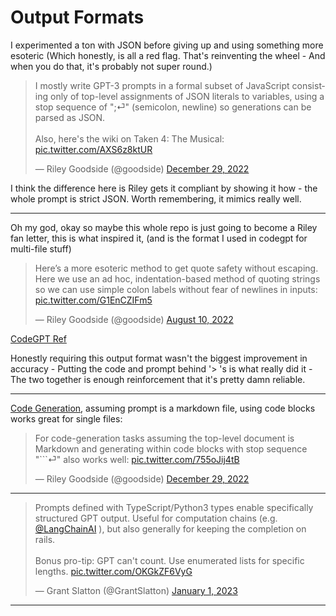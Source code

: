 # Output Formats

I experimented a ton with JSON before giving up and using something more esoteric (Which honestly, is all a red flag. That's reinventing the wheel - And when you do that, it's probably not super round.)

<blockquote class="twitter-tweet"><p lang="en" dir="ltr">I mostly write GPT-3 prompts in a formal subset of JavaScript consisting only of top-level assignments of JSON literals to variables, using a stop sequence of &quot;;⏎&quot; (semicolon, newline) so generations can be parsed as JSON.<br><br>Also, here&#39;s the wiki on Taken 4: The Musical: <a href="https://t.co/AXS6z8ktUR">pic.twitter.com/AXS6z8ktUR</a></p>&mdash; Riley Goodside (@goodside) <a href="https://twitter.com/goodside/status/1608329313425686530?ref_src=twsrc%5Etfw">December 29, 2022</a></blockquote>

I think the difference here is Riley gets it compliant by showing it how - the whole prompt is strict JSON. Worth remembering, it mimics really well.

---

Oh my god, okay so maybe this whole repo is just going to become a Riley fan letter, this is what inspired it, (and is the format I used in codegpt for multi-file stuff)

<blockquote class="twitter-tweet"><p lang="en" dir="ltr">Here’s a more esoteric method to get quote safety without escaping. Here we use an ad hoc, indentation-based method of quoting strings so we can use simple colon labels without fear of newlines in inputs: <a href="https://t.co/G1EnCZIFm5">pic.twitter.com/G1EnCZIFm5</a></p>&mdash; Riley Goodside (@goodside) <a href="https://twitter.com/goodside/status/1557227829145882624?ref_src=twsrc%5Etfw">August 10, 2022</a></blockquote>

[CodeGPT Ref](https://github.com/morganpartee/codegpt/blob/main/codegpt/gpt_interface.py#L50)

Honestly requiring this output format wasn't the biggest improvement in accuracy - Putting the code and prompt behind '> 's is what really did it - The two together is enough reinforcement that it's pretty damn reliable.

---

[Code Generation](Code%20Generation.md), assuming prompt is a markdown file, using code blocks works great for single files:
<blockquote class="twitter-tweet"><p lang="en" dir="ltr">For code-generation tasks assuming the top-level document is Markdown and generating within code blocks with stop sequence &quot;```⏎&quot; also works well: <a href="https://t.co/755oJij4tB">pic.twitter.com/755oJij4tB</a></p>&mdash; Riley Goodside (@goodside) <a href="https://twitter.com/goodside/status/1608334443743166471?ref_src=twsrc%5Etfw">December 29, 2022</a></blockquote>

---

<blockquote class="twitter-tweet"><p lang="en" dir="ltr">Prompts defined with TypeScript/Python3 types enable specifically structured GPT output. Useful for computation chains (e.g. <a href="https://twitter.com/LangChainAI?ref_src=twsrc%5Etfw">@LangChainAI</a> ), but also generally for keeping the completion on rails.<br><br>Bonus pro-tip: GPT can&#39;t count. Use enumerated lists for specific lengths. <a href="https://t.co/OKGkZF6VyG">pic.twitter.com/OKGkZF6VyG</a></p>&mdash; Grant Slatton (@GrantSlatton) <a href="https://twitter.com/GrantSlatton/status/1609649786906619905?ref_src=twsrc%5Etfw">January 1, 2023</a></blockquote>

---
